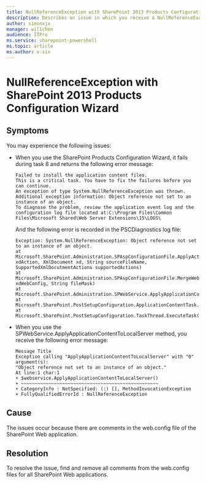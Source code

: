 ```yaml
---
title: NullReferenceException with SharePoint 2013 Products Configuration Wizard
description: Describes an issue in which you receive a NullReferenceException when there are comments in the web.config file of the SharePoint Web application.
author: simonxjx
manager: willchen
audience: ITPro
ms.service: sharepoint-powershell
ms.topic: article
ms.author: v-six
---
```


# NullReferenceException with SharePoint 2013 Products Configuration Wizard  

## Symptoms  

You may experience the following issues:   

- When you use the SharePoint Products Configuration Wizard, it fails during task 8 and returns the following error message:  

   ```
   Failed to install the application content files.  
   This is a critical task. You have to fix the failures before you can continue.   
   An exception of type System.NullReferenceException was thrown. Additional exception information: Object reference not set to an instance of an object.   
   To diagnose the problem, review the application event log and the configuration log file located at:C:\Program Files\Common Files\Microsoft Shared\Web Server Extensions\15\LOGS\        
   ```

   And the following error is recorded in the PSCDiagnostics log file:

   ```       
   Exception: System.NullReferenceException: Object reference not set to an instance of an object.   
   at Microsoft.SharePoint.Administration.SPAspConfigurationFile.ApplyActionToXmlDocument(XmlDocument xdAction, XmlDocument xd, String sourceFileName, SupportedXmlDocutmentActions supportedActions)   
   at Microsoft.SharePoint.Administration.SPAspConfigurationFile.MergeWebConfig(XmlDocument xdWebConfig, String fileMask)   
   at Microsoft.SharePoint.Administration.SPWebService.ApplyApplicationContentToLocalServer()   
   at Microsoft.SharePoint.PostSetupConfiguration.ApplicationContentTask.Run()   
   at Microsoft.SharePoint.PostSetupConfiguration.TaskThread.ExecuteTask()
   ```

- When you use the SPWebService.ApplyApplicationContentToLocalServer method, you receive the following error message:  

   ```
   Message Title     
   Exception calling "ApplyApplicationContentToLocalServer" with "0" argument(s):   
   "Object reference not set to an instance of an object."   
   At line:1 char:1   
   + $webservice.ApplyApplicationContentToLocalServer()  
   + ~~~~~~~~~~~~~~~~~~~~~~~~~~~~~~~~~~~~~~~~~~~~~~~~~~
   + CategoryInfo : NotSpecified: (:) [], MethodInvocationException
   + FullyQualifiedErrorId : NullReferenceException           
   ```

## Cause  

The issues occur because there are comments in the web.config file of the SharePoint Web application.   

## Resolution  

To resolve the issue, find and remove all comments from the web.config files for all SharePoint Web applications.
